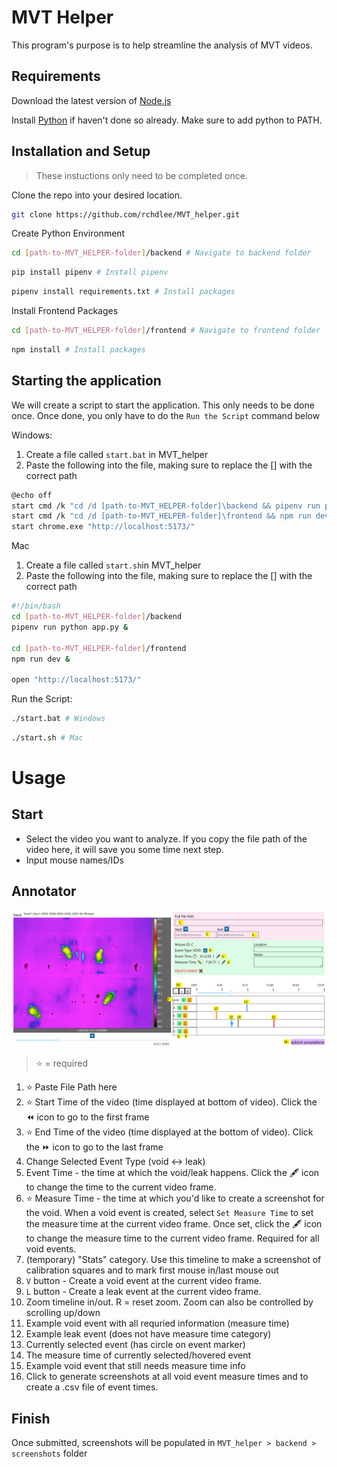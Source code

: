 # MVT Helper

This program's purpose is to help streamline the analysis of MVT videos.

## Requirements

Download the latest version of [Node.js](https://nodejs.org/en/download)

Install [Python](https://www.python.org/downloads/) if haven't done so already. Make sure to add python to PATH.

##

## Installation and Setup

> These instuctions only need to be completed once.

Clone the repo into your desired location.

```bash
git clone https://github.com/rchdlee/MVT_helper.git
```

Create Python Environment

```bash
cd [path-to-MVT_HELPER-folder]/backend # Navigate to backend folder
```

```bash
pip install pipenv # Install pipenv
```

```bash
pipenv install requirements.txt # Install packages
```

Install Frontend Packages

```bash
cd [path-to-MVT_HELPER-folder]/frontend # Navigate to frontend folder
```

```bash
npm install # Install packages
```

## Starting the application

We will create a script to start the application. This only needs to be done once. Once done, you only have to do the `Run the Script` command below

Windows:

1. Create a file called `start.bat` in MVT_helper
2. Paste the following into the file, making sure to replace the [] with the correct path

```bash
@echo off
start cmd /k "cd /d [path-to-MVT_HELPER-folder]\backend && pipenv run python app.py"
start cmd /k "cd /d [path-to-MVT_HELPER-folder]\frontend && npm run dev"
start chrome.exe "http://localhost:5173/"
```

Mac

1. Create a file called `start.sh`in MVT_helper
2. Paste the following into the file, making sure to replace the [] with the correct path

```bash
#!/bin/bash
cd [path-to-MVT_HELPER-folder]/backend
pipenv run python app.py &

cd [path-to-MVT_HELPER-folder]/frontend
npm run dev &

open "http://localhost:5173/"

```

Run the Script:

```bash
./start.bat # Windows
```

```bash
./start.sh # Mac
```

# Usage

## Start

- Select the video you want to analyze. If you copy the file path of the video here, it will save you some time next step.
- Input mouse names/IDs

## Annotator

![Screenshot of the MVT Helper main interface](/images/MVT_helper_screenshot.PNG)

> ⭐ = required

1. ⭐ Paste File Path here
2. ⭐ Start Time of the video (time displayed at bottom of video). Click the ⏪ icon to go to the first frame
3. ⭐ End Time of the video (time displayed at the bottom of video). Click the ⏩ icon to go to the last frame
4. Change Selected Event Type (void <-> leak)
5. Event Time - the time at which the void/leak happens. Click the 🖋 icon to change the time to the current video frame.
6. ⭐ Measure Time - the time at which you'd like to create a screenshot for the void. When a void event is created, select `Set Measure Time` to set the measure time at the current video frame. Once set, click the 🖋 icon to change the measure time to the current video frame. Required for all void events.
7. (temporary) "Stats" category. Use this timeline to make a screenshot of calibration squares and to mark first mouse in/last mouse out
8. `V` button - Create a void event at the current video frame.
9. `L` button - Create a leak event at the current video frame.
10. Zoom timeline in/out. R = reset zoom. Zoom can also be controlled by scrolling up/down
11. Example void event with all requried information (measure time)
12. Example leak event (does not have measure time category)
13. Currently selected event (has circle on event marker)
14. The measure time of currently selected/hovered event
15. Example void event that still needs measure time info
16. Click to generate screenshots at all void event measure times and to create a .csv file of event times.

## Finish

Once submitted, screenshots will be populated in `MVT_helper > backend > screenshots` folder
